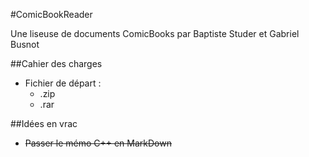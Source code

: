 #ComicBookReader

Une liseuse de documents ComicBooks par Baptiste Studer et Gabriel Busnot

##Cahier des charges

* Fichier de départ :
  * .zip
  * .rar

##Idées en vrac

* ~~Passer le mémo C++ en MarkDown~~
